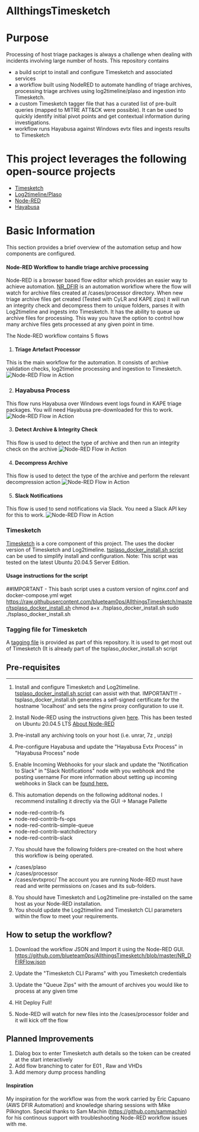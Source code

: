 # AllthingsTimesketch
# Purpose
Processing of host triage packages is always a challenge when dealing with incidents involving large number of hosts. 
This repository contains 
- a build script to install and configure Timesketch and associated services
- a workflow built using NodeRED to automate handling of triage archives, processing triage archives using log2timeline/plaso and ingestion into Timesketch.
- a custom Timesketch tagger file that has a curated list of pre-built queries (mapped to MITRE ATT&CK were possible). It can be used to quickly identify initial pivot points and get contextual information during investigations. 
- workflow runs Hayabusa against Windows evtx files and ingests results to Timesketch 

# This project leverages the following open-source projects
- [Timesketch](https://github.com/google/timesketch/)
- [Log2timeline/Plaso](https://github.com/log2timeline/plaso)
- [Node-RED](https://github.com/node-red/node-red)
- [Hayabusa](https://github.com/Yamato-Security/hayabusahttps://github.com/Yamato-Security/hayabusa)

# Basic Information
This section provides a brief overview of the automation setup and how components are configured.

#### Node-RED Workflow to handle triage archive processing
Node-RED is a browser based flow editor which provides an easier way to achieve automation. 
[NR_DFIR](https://raw.githubusercontent.com/blueteam0ps/AllthingsTimesketch/master/NR_DFIRFlow.json) is an automation workflow where the flow will watch for archive files created at /cases/processor directory. When new triage archive files get created (Tested with CyLR and KAPE zips) it will run an integrity check and decompress them to unique folders, parses it with Log2timeline and ingests into Timesketch. It has the ability to queue up archive files for processing. This way you have the option to control how many archive files gets processed at any given point in time. 

The Node-RED workflow contains 5 flows
1. #### Triage Artefact Processor
This is the main workflow for the automation. It consists of archive validation checks, log2timeline processing and ingestion to Timesketch.
![Node-RED Flow in Action](https://github.com/blueteam0ps/AllthingsTimesketch/blob/master/doco/NR1.png?raw=true)

2. ### Hayabusa Process
This flow runs Hayabusa over Windows event logs found in KAPE triage packages. You will need Hayabusa pre-downloaded for this to work.
![Node-RED Flow in Action](https://github.com/blueteam0ps/AllthingsTimesketch/blob/master/doco/HayabusaFlow.png?raw=true)

3. #### Detect Archive & Integrity Check
This flow is used to detect the type of archive and then run an integrity check on the archive
![Node-RED Flow in Action](https://github.com/blueteam0ps/AllthingsTimesketch/blob/master/doco/DetectArchive.jpg?raw=true)

4. #### Decompress Archive
This flow is used to detect the type of the archive and perform the relevant decompression action
![Node-RED Flow in Action](https://github.com/blueteam0ps/AllthingsTimesketch/blob/master/doco/Decompress.jpg?raw=true)

5. #### Slack Notifications
This flow is used to send notifications via Slack. You need a Slack API key for this to work.
![Node-RED Flow in Action](https://github.com/blueteam0ps/AllthingsTimesketch/blob/master/doco/slack-flow.png?raw=true)

### Timesketch
[Timesketch](https://timesketch.org/) is a core component of this project. The uses the docker version of Timesketch and Log2timeline.
[tsplaso_docker_install.sh script](https://raw.githubusercontent.com/blueteam0ps/AllthingsTimesketch/master/tsplaso_docker_install.sh) can be used to simplify install and configuration.
Note: This script was tested on the latest Ubuntu 20.04.5 Server Edition.

#### Usage instructions for the script
##IMPORTANT - This bash script uses a custom version of nginx.conf and docker-compose.yml
wget https://raw.githubusercontent.com/blueteam0ps/AllthingsTimesketch/master/tsplaso_docker_install.sh
chmod a+x ./tsplaso_docker_install.sh
sudo ./tsplaso_docker_install.sh

### Tagging file for Timesketch
A [tagging file](https://raw.githubusercontent.com/blueteam0ps/AllthingsTimesketch/master/tags.yaml) is provided as part of this repository. It is used to get most out of Timesketch (It is already part of the tsplaso_docker_install.sh script


## Pre-requisites
---------------------
1. Install and configure Timesketch and Log2timeline. [tsplaso_docker_install.sh script](https://raw.githubusercontent.com/blueteam0ps/AllthingsTimesketch/master/tsplaso_docker_install.sh) can assist with that. 
IMPORTANT!!! - tsplaso_docker_install.sh generates a self-signed certificate for the hostname 'localhost' and sets the nginx proxy configuration to use it.
2. Install Node-RED using the instructions given [here](https://nodered.org/docs/getting-started/). This has been tested on Ubuntu 20.04.5 LTS [About Node-RED](https://nodered.org/docs/getting-started/raspberrypi)
3. Pre-install any archiving tools on your host (i.e. unrar, 7z , unzip)
4. Pre-configure Hayabusa and update the "Hayabusa Evtx Process" in "Hayabusa Process" node
5. Enable Incoming Webhooks for your slack and update the "Notification to Slack" in "Slack Notifications" node with you webhook and the posting username 
For more information about setting up incoming webhooks in Slack can be [found here.](https://api.slack.com/messaging/webhooks)

6. This automation depends on the following additonal nodes. I recommend installing it directly via the GUI -> Manage Pallette
- node-red-contrib-fs
- node-red-contrib-fs-ops
- node-red-contrib-simple-queue
- node-red-contrib-watchdirectory
- node-red-contrib-slack
7. You should have the following folders pre-created on the host where this workflow is being operated.
- /cases/plaso
- /cases/processor
- /cases/evtxproc/
The account you are running Node-RED must have read and write permissions on /cases and its sub-folders.
8. You should have Timesketch and Log2timeline pre-installed on the same host as your Node-RED installation.
9. You should update the Log2timeline and Timesketch CLI parameters within the flow to meet your requirements.

## How to setup the workflow?
1. Download the workflow JSON and Import it using the Node-RED GUI.
https://github.com/blueteam0ps/AllthingsTimesketch/blob/master/NR_DFIRFlow.json

2. Update the "Timesketch CLI Params" with you Timesketch credentials
3. Update the "Queue Zips" with the amount of archives you would like to process at any given time
4. Hit Deploy Full!
5. Node-RED will watch for new files into the /cases/processor folder and it will kick off the flow

## Planned Improvements
1. Dialog box to enter Timesketch auth details so the token can be created at the start interactively
2. Add flow branching to cater for E01 , Raw and VHDs
3. Add memory dump process handling 

#### Inspiration
My inspiration for the workflow was from the work carried by Eric Capuano (AWS DFIR Automation) and knowledge sharing sessions with Mike Pilkington. Special thanks to Sam Machin (https://github.com/sammachin) for his continous support with troubleshooting Node-RED workflow issues with me. 
